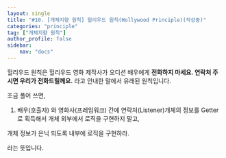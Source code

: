 ```yaml
---
layout: single
title: "#10. [개체지향 원칙] 헐리우드 원칙(Hollywood Principle)(작성중)"
categories: "principle"
tag: ["개체지향 원칙"]
author_profile: false
sidebar: 
    nav: "docs"
---
```


헐리우드 원칙은 헐리우드 영화 제작사가 오디션 배우에게 **전화하지 마세요. 연락처 주시면 우리가 전화드릴께요.** 라고 안내한 말에서 유래된 원칙입니다.

조금 풀어 쓰면,

1. 배우(호출자) 와 영화사(프레임워크) 간에 연락처(Listener)개체의 정보를 Getter로 획득해서 개체 외부에서 로직을 구현하지 말고,

개체 정보가 은닉 되도록 내부에 로직을 구현하라.

라는 뜻입니다.



